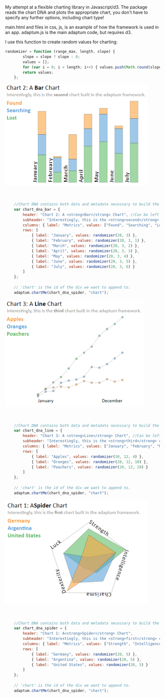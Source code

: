 My attempt at a flexible charting library in Javascript/d3. The package reads the chart DNA and plots the appropriate chart, you don't have to specify any further options, including chart type!

main.html and files in css, js, is an example of how the framework is used in an app. adaptum.js is the main adaptum code, but requires d3.

I use this function to create random values for charting:

```javascript
randomizer = function (range_max, length, slope) {
        slope = slope ? slope : 0;
        values = [];
        for (var i = 0; i < length; i++) { values.push(Math.round(slope * i + Math.random() * range_max)); }
        return values;
    };
```

![Bar Chart Screenshot](https://github.com/superchordate/adaptum/blob/master/img/bar.png?raw=true)

```javascript


    //Chart DNA contains both data and metadata necessary to build the chart.
    var chart_dna_bar = {
        header: "Chart 2: A <strong>Bar</strong> Chart", //Can be left blank.
        subheader: "Interestingly, this is the <strong>second</strong> chart built in the adaptum framework.", //Can be left blank.
        columns: { label: "Metrics", values: ["Found", "Searching", "Lost"] },
        rows: [
            { label: "January", values: randomizer(20, 3) },
            { label: "February", values: randomizer(20, 3, 1) },
            { label: "March", values: randomizer(20, 3, 2) },
            { label: "April", values: randomizer(20, 3, 3) },
            { label: "May", values: randomizer(20, 3, 4) },
            { label: "June", values: randomizer(20, 3, 5) },
            { label: "July", values: randomizer(20, 3, 6) }
        ]
    };

    // 'chart' is the id of the div we want to append to.
    adaptum.chartMe(chart_dna_spider, "chart");

```

![Line Chart Screenshot](https://github.com/superchordate/adaptum/blob/master/img/line.png?raw=true)

```javascript


    //Chart DNA contains both data and metadata necessary to build the chart.
    var chart_dna_line = {
        header: "Chart 3: A <strong>Line</strong> Chart", //Can be left blank.
        subheader: "Interestingly, this is the <strong>third</strong> chart built in the adaptum framework.", //Can be left blank.
        columns: { label: "Metrics", values: ["January", "February", "March", "April", "May", "June", "July", "August", "September", "November", "October", "December"] },
        rows: [
            { label: "Apples", values: randomizer(30, 12, 4) },
            { label: "Oranges", values: randomizer(20, 12, 10) },
            { label: "Poachers", values: randomizer(20, 12, 20) }
        ]
    };

    // 'chart' is the id of the div we want to append to.
    adaptum.chartMe(chart_dna_spider, "chart");

```

![Spider Chart Screenshot](https://github.com/superchordate/adaptum/blob/master/img/spider.png?raw=true)

```javascript


    //Chart DNA contains both data and metadata necessary to build the chart.
    var chart_dna_spider = {
        header: "Chart 1: A<strong>Spider</strong> Chart",
        subheader: "Interestingly, this is the <strong>first</strong> chart built in the adaptum framework.",
        columns: { label: "Metrics", values: ["Strength", "Intelligence", "Charisma", "Dexterity", "Luck"] },
        rows: [
            { label: "Germany", values: randomizer(20, 5) },
            { label: "Argentina", values: randomizer(20, 5) },
            { label: "United States", values: randomizer(20, 5) }
        ]
    };

    // 'chart' is the id of the div we want to append to.
    adaptum.chartMe(chart_dna_spider, "chart");

```